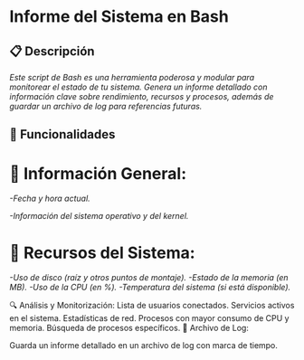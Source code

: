 # Informe del Sistema en Bash
## 📋 Descripción

*Este script de Bash es una herramienta poderosa y modular para monitorear el estado de tu sistema. Genera un informe detallado con información clave sobre rendimiento, recursos y procesos, además de guardar un archivo de log para referencias futuras.*

## 🚀 Funcionalidades

# 📅 Información General:
*-Fecha y hora actual.*

*-Información del sistema operativo y del kernel.*

# 💾 Recursos del Sistema:
*-Uso de disco (raíz y otros puntos de montaje).*
*-Estado de la memoria (en MB).*
*-Uso de la CPU (en %).*
*-Temperatura del sistema (si está disponible).*

🔍 Análisis y Monitorización:
Lista de usuarios conectados.
Servicios activos en el sistema.
Estadísticas de red.
Procesos con mayor consumo de CPU y memoria.
Búsqueda de procesos específicos.
📂 Archivo de Log:

Guarda un informe detallado en un archivo de log con marca de tiempo.

